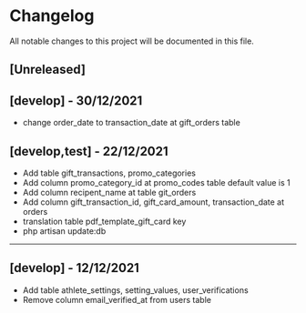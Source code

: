 # Changelog

All notable changes to this project will be documented in this file.

## [Unreleased]

## [develop] - 30/12/2021
- change order_date to transaction_date at gift_orders table

## [develop,test] - 22/12/2021

-   Add table gift_transactions, promo_categories
-   Add column promo_category_id at promo_codes table default value is 1
-   Add column recipent_name at table git_orders
-   Add column gift_transaction_id, gift_card_amount, transaction_date at orders
-   translation table pdf_template_gift_card key
-   php artisan update:db

---

## [develop] - 12/12/2021

-   Add table athlete_settings, setting_values, user_verifications
-   Remove column email_verified_at from users table
